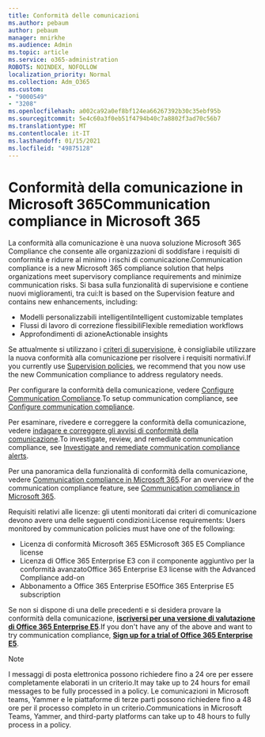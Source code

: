 ```yaml
---
title: Conformità delle comunicazioni
ms.author: pebaum
author: pebaum
manager: mnirkhe
ms.audience: Admin
ms.topic: article
ms.service: o365-administration
ROBOTS: NOINDEX, NOFOLLOW
localization_priority: Normal
ms.collection: Adm_O365
ms.custom:
- "9000549"
- "3208"
ms.openlocfilehash: a002ca92a0ef8bf124ea66267392b30c35ebf95b
ms.sourcegitcommit: 5e4c60a3f0eb51f4794b40c7a8802f3ad70c56b7
ms.translationtype: MT
ms.contentlocale: it-IT
ms.lasthandoff: 01/15/2021
ms.locfileid: "49875128"
---
```

# <a name="communication-compliance-in-microsoft-365"></a><span data-ttu-id="9c6ee-102">Conformità della comunicazione in Microsoft 365</span><span class="sxs-lookup"><span data-stu-id="9c6ee-102">Communication compliance in Microsoft 365</span></span>

<span data-ttu-id="9c6ee-103">La conformità alla comunicazione è una nuova soluzione Microsoft 365 Compliance che consente alle organizzazioni di soddisfare i requisiti di conformità e ridurre al minimo i rischi di comunicazione.</span><span class="sxs-lookup"><span data-stu-id="9c6ee-103">Communication compliance is a new Microsoft 365 compliance solution that helps organizations meet supervisory compliance requirements and minimize communication risks.</span></span> <span data-ttu-id="9c6ee-104">Si basa sulla funzionalità di supervisione e contiene nuovi miglioramenti, tra cui:</span><span class="sxs-lookup"><span data-stu-id="9c6ee-104">It is based on the Supervision feature and contains new enhancements, including:</span></span>

- <span data-ttu-id="9c6ee-105">Modelli personalizzabili intelligenti</span><span class="sxs-lookup"><span data-stu-id="9c6ee-105">Intelligent customizable templates</span></span>
- <span data-ttu-id="9c6ee-106">Flussi di lavoro di correzione flessibili</span><span class="sxs-lookup"><span data-stu-id="9c6ee-106">Flexible remediation workflows</span></span>
- <span data-ttu-id="9c6ee-107">Approfondimenti di azione</span><span class="sxs-lookup"><span data-stu-id="9c6ee-107">Actionable insights</span></span>

<span data-ttu-id="9c6ee-108">Se attualmente si utilizzano i [criteri di supervisione](https://docs.microsoft.com/microsoft-365/compliance/supervision-policies), è consigliabile utilizzare la nuova conformità alla comunicazione per risolvere i requisiti normativi.</span><span class="sxs-lookup"><span data-stu-id="9c6ee-108">If you currently use [Supervision policies](https://docs.microsoft.com/microsoft-365/compliance/supervision-policies), we recommend that you now use the new Communication compliance to address regulatory needs.</span></span>

<span data-ttu-id="9c6ee-109">Per configurare la conformità della comunicazione, vedere [Configure Communication Compliance](https://docs.microsoft.com/microsoft-365/compliance/communication-compliance-configure).</span><span class="sxs-lookup"><span data-stu-id="9c6ee-109">To setup communication compliance, see [Configure communication compliance](https://docs.microsoft.com/microsoft-365/compliance/communication-compliance-configure).</span></span>

<span data-ttu-id="9c6ee-110">Per esaminare, rivedere e correggere la conformità della comunicazione, vedere [indagare e correggere gli avvisi di conformità della comunicazione](https://docs.microsoft.com/microsoft-365/compliance/communication-compliance-investigate-remediate).</span><span class="sxs-lookup"><span data-stu-id="9c6ee-110">To investigate, review, and remediate communication compliance, see [Investigate and remediate communication compliance alerts](https://docs.microsoft.com/microsoft-365/compliance/communication-compliance-investigate-remediate).</span></span>

<span data-ttu-id="9c6ee-111">Per una panoramica della funzionalità di conformità della comunicazione, vedere [Communication compliance in Microsoft 365](https://docs.microsoft.com/microsoft-365/compliance/communication-compliance).</span><span class="sxs-lookup"><span data-stu-id="9c6ee-111">For an overview of the communication compliance feature, see [Communication compliance in Microsoft 365](https://docs.microsoft.com/microsoft-365/compliance/communication-compliance).</span></span>

<span data-ttu-id="9c6ee-112">Requisiti relativi alle licenze: gli utenti monitorati dai criteri di comunicazione devono avere una delle seguenti condizioni:</span><span class="sxs-lookup"><span data-stu-id="9c6ee-112">License requirements: Users monitored by communication policies must have one of the following:</span></span>

- <span data-ttu-id="9c6ee-113">Licenza di conformità Microsoft 365 E5</span><span class="sxs-lookup"><span data-stu-id="9c6ee-113">Microsoft 365 E5 Compliance license</span></span>
- <span data-ttu-id="9c6ee-114">Licenza di Office 365 Enterprise E3 con il componente aggiuntivo per la conformità avanzato</span><span class="sxs-lookup"><span data-stu-id="9c6ee-114">Office 365 Enterprise E3 license with the Advanced Compliance add-on</span></span>
- <span data-ttu-id="9c6ee-115">Abbonamento a Office 365 Enterprise E5</span><span class="sxs-lookup"><span data-stu-id="9c6ee-115">Office 365 Enterprise E5 subscription</span></span>

<span data-ttu-id="9c6ee-116">Se non si dispone di una delle precedenti e si desidera provare la conformità della comunicazione, **[iscriversi per una versione di valutazione di Office 365 Enterprise E5](https://go.microsoft.com/fwlink/p/?LinkID=698279)**.</span><span class="sxs-lookup"><span data-stu-id="9c6ee-116">If you don't have any of the above and want to try communication compliance, **[Sign up for a trial of Office 365 Enterprise E5](https://go.microsoft.com/fwlink/p/?LinkID=698279)**.</span></span>

> [!NOTE]
> <span data-ttu-id="9c6ee-117">I messaggi di posta elettronica possono richiedere fino a 24 ore per essere completamente elaborati in un criterio.</span><span class="sxs-lookup"><span data-stu-id="9c6ee-117">It may take up to 24 hours for email messages to be fully processed in a policy.</span></span> <span data-ttu-id="9c6ee-118">Le comunicazioni in Microsoft teams, Yammer e le piattaforme di terze parti possono richiedere fino a 48 ore per il processo completo in un criterio.</span><span class="sxs-lookup"><span data-stu-id="9c6ee-118">Communications in Microsoft Teams, Yammer, and third-party platforms can take up to 48 hours to fully process in a policy.</span></span>
